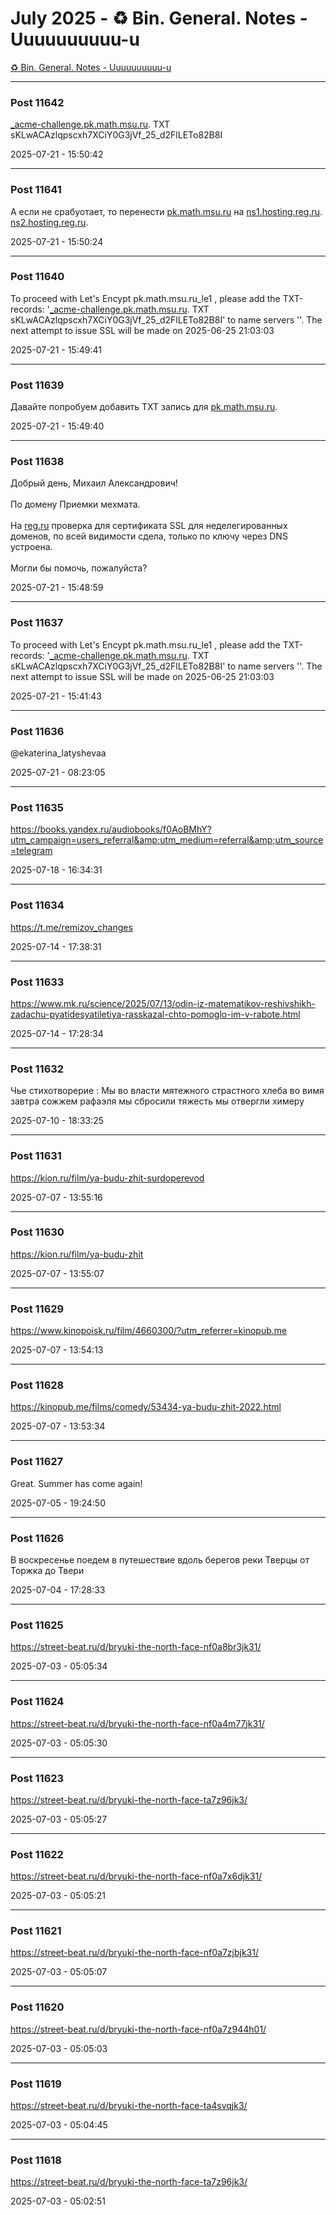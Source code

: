 # July 2025 - ♻️ Bin. General. Notes - Uuuuuuuuuu-u

[♻️ Bin. General. Notes - Uuuuuuuuuu-u](../../)



---

### Post 11642




<a href="_acme-challenge.pk.math.msu.ru">_acme-challenge.pk.math.msu.ru</a>. TXT sKLwACAzlqpscxh7XCiY0G3jVf_25_d2FlLETo82B8I


2025-07-21 - 15:50:42







---

### Post 11641




А если не срабуотает, то перенести <a href="http://_acme-challenge.pk.math.msu.ru/">pk.math.msu.ru</a> на <a href="ns1.hosting.reg.ru">ns1.hosting.reg.ru</a>.<br /><a href="ns2.hosting.reg.ru">ns2.hosting.reg.ru</a>.


2025-07-21 - 15:50:24







---

### Post 11640




To proceed with Let&#x27;s Encypt pk.math.msu.ru_le1 , please add the TXT-records: &#x27;<a href="_acme-challenge.pk.math.msu.ru">_acme-challenge.pk.math.msu.ru</a>. TXT sKLwACAzlqpscxh7XCiY0G3jVf_25_d2FlLETo82B8I&#x27; to name servers &#x27;&#x27;. The next attempt to issue SSL will be made on 2025-06-25 21:03:03


2025-07-21 - 15:49:41







---

### Post 11639




Давайте попробуем добавить TXT запись для <a href="pk.math.msu.ru">pk.math.msu.ru</a>.


2025-07-21 - 15:49:40







---

### Post 11638




Добрый день, Михаил Александрович! <br /><br />По домену Приемки мехмата.<br /><br />На <a href="reg.ru">reg.ru</a> проверка для сертификата SSL для неделегированных доменов, по всей видимости сдела, только по ключу через DNS устроена.<br /><br />Могли бы помочь, пожалуйста?


2025-07-21 - 15:48:59







---

### Post 11637




To proceed with Let&#x27;s Encypt pk.math.msu.ru_le1 , please add the TXT-records: &#x27;<a href="_acme-challenge.pk.math.msu.ru">_acme-challenge.pk.math.msu.ru</a>. TXT sKLwACAzlqpscxh7XCiY0G3jVf_25_d2FlLETo82B8I&#x27; to name servers &#x27;&#x27;. The next attempt to issue SSL will be made on 2025-06-25 21:03:03


2025-07-21 - 15:41:43







---

### Post 11636




@ekaterina_latyshevaa


2025-07-21 - 08:23:05







---

### Post 11635




<a href="https://books.yandex.ru/audiobooks/f0AoBMhY?utm_campaign=users_referral&amp;utm_medium=referral&amp;utm_source=telegram">https://books.yandex.ru/audiobooks/f0AoBMhY?utm_campaign=users_referral&amp;utm_medium=referral&amp;utm_source=telegram</a>


2025-07-18 - 16:34:31







---

### Post 11634




<a href="https://t.me/remizov_changes">https://t.me/remizov_changes</a>


2025-07-14 - 17:38:31







---

### Post 11633




<a href="https://www.mk.ru/science/2025/07/13/odin-iz-matematikov-reshivshikh-zadachu-pyatidesyatiletiya-rasskazal-chto-pomoglo-im-v-rabote.html">https://www.mk.ru/science/2025/07/13/odin-iz-matematikov-reshivshikh-zadachu-pyatidesyatiletiya-rasskazal-chto-pomoglo-im-v-rabote.html</a>


2025-07-14 - 17:28:34







---

### Post 11632




Чье стихотворерие : Мы во власти мятежного страстного хлеба во вимя завтра сожжем рафаэля мы сбросили тяжесть мы отвергли химеру


2025-07-10 - 18:33:25







---

### Post 11631




<a href="https://kion.ru/film/ya-budu-zhit-surdoperevod">https://kion.ru/film/ya-budu-zhit-surdoperevod</a>


2025-07-07 - 13:55:16







---

### Post 11630




<a href="https://kion.ru/film/ya-budu-zhit">https://kion.ru/film/ya-budu-zhit</a>


2025-07-07 - 13:55:07







---

### Post 11629




<a href="https://www.kinopoisk.ru/film/4660300/?utm_referrer=kinopub.me">https://www.kinopoisk.ru/film/4660300/?utm_referrer=kinopub.me</a>


2025-07-07 - 13:54:13







---

### Post 11628




<a href="https://kinopub.me/films/comedy/53434-ya-budu-zhit-2022.html">https://kinopub.me/films/comedy/53434-ya-budu-zhit-2022.html</a>


2025-07-07 - 13:53:34







---

### Post 11627




Great. Summer has come again!


2025-07-05 - 19:24:50







---

### Post 11626




В воскресенье поедем в путешествие вдоль берегов реки Тверцы от Торжка до Твери


2025-07-04 - 17:28:33







---

### Post 11625




<a href="https://street-beat.ru/d/bryuki-the-north-face-nf0a8br3jk31/">https://street-beat.ru/d/bryuki-the-north-face-nf0a8br3jk31/</a>


2025-07-03 - 05:05:34







---

### Post 11624




<a href="https://street-beat.ru/d/bryuki-the-north-face-nf0a4m77jk31/">https://street-beat.ru/d/bryuki-the-north-face-nf0a4m77jk31/</a>


2025-07-03 - 05:05:30







---

### Post 11623




<a href="https://street-beat.ru/d/bryuki-the-north-face-ta7z96jk3/">https://street-beat.ru/d/bryuki-the-north-face-ta7z96jk3/</a>


2025-07-03 - 05:05:27







---

### Post 11622




<a href="https://street-beat.ru/d/bryuki-the-north-face-nf0a7x6djk31/">https://street-beat.ru/d/bryuki-the-north-face-nf0a7x6djk31/</a>


2025-07-03 - 05:05:21







---

### Post 11621




<a href="https://street-beat.ru/d/bryuki-the-north-face-nf0a7zjbjk31/">https://street-beat.ru/d/bryuki-the-north-face-nf0a7zjbjk31/</a>


2025-07-03 - 05:05:07







---

### Post 11620




<a href="https://street-beat.ru/d/bryuki-the-north-face-nf0a7z944h01/">https://street-beat.ru/d/bryuki-the-north-face-nf0a7z944h01/</a>


2025-07-03 - 05:05:03







---

### Post 11619




<a href="https://street-beat.ru/d/bryuki-the-north-face-ta4svqjk3/">https://street-beat.ru/d/bryuki-the-north-face-ta4svqjk3/</a>


2025-07-03 - 05:04:45







---

### Post 11618




<a href="https://street-beat.ru/d/bryuki-the-north-face-ta7z96jk3/">https://street-beat.ru/d/bryuki-the-north-face-ta7z96jk3/</a>


2025-07-03 - 05:02:51





